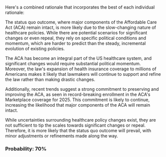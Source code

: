 Here's a combined rationale that incorporates the best of each individual rationale:

The status quo outcome, where major components of the Affordable Care Act (ACA) remain intact, is more likely due to the slow-changing nature of healthcare policies. While there are potential scenarios for significant changes or even repeal, they rely on specific political conditions and momentum, which are harder to predict than the steady, incremental evolution of existing policies.

The ACA has become an integral part of the US healthcare system, and significant changes would require substantial political momentum. Moreover, the law's expansion of health insurance coverage to millions of Americans makes it likely that lawmakers will continue to support and refine the law rather than making drastic changes.

Additionally, recent trends suggest a strong commitment to preserving and improving the ACA, as seen in record-breaking enrollment in the ACA's Marketplace coverage for 2025. This commitment is likely to continue, increasing the likelihood that major components of the ACA will remain intact.

While uncertainties surrounding healthcare policy changes exist, they are not sufficient to tip the scales towards significant changes or repeal. Therefore, it is more likely that the status quo outcome will prevail, with minor adjustments or refinements made along the way.

### Probability: 70%